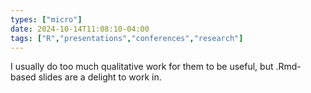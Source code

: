 ```yaml
---
types: ["micro"]
date: 2024-10-14T11:08:10-04:00
tags: ["R","presentations","conferences","research"]
---
```

I usually do too much qualitative work for them to be useful, but .Rmd-based slides are a delight to work in.
